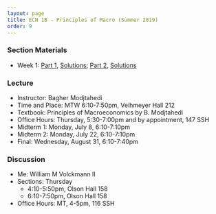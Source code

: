 ```yaml
---
layout: page
title: ECN 1B - Principles of Macro (Summer 2019)
order: 9
---
```


### Section Materials
* Week 1: [Part 1](week1-part1.pdf), [Solutions](week1-part1-ans.pdf); [Part 2](week1-part2.pdf), [Solutions](week1-part2-ans.pdf)


### Lecture
* Instructor: Bagher Modjtahedi
* Time and Place: MTW 6:10-7:50pm, Veihmeyer Hall 212
* Textbook: Principles of Macroeconomics by B. Modjtahedi
* Office Hours: Thursday, 5:30-7:00pm and by appointment, 147 SSH
* Midterm 1: Monday, July 8, 6:10-7:10pm
* Midterm 2: Monday, July 22, 6:10-7:10pm
* Final: Wednesday, August 31, 6:10-7:40pm


### Discussion
* Me: William M Volckmann II
* Sections: Thursday
  * 4:10-5:50pm, Olson Hall 158
  * 6:10-7:50pm, Olson Hall 158
* Office Hours: MT, 4-5pm, 116 SSH
